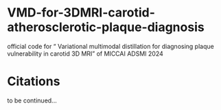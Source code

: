 # VMD-for-3DMRI-carotid-atherosclerotic-plaque-diagnosis
official code for “ Variational multimodal distillation for diagnosing plaque vulnerability in carotid 3D MRI” of MICCAI ADSMI 2024


# Citations
to be continued...
